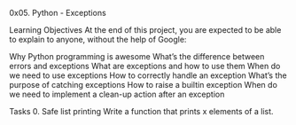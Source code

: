 0x05. Python - Exceptions

Learning Objectives
At the end of this project, you are expected to be able to explain to anyone, without the help of Google:

Why Python programming is awesome
What’s the difference between errors and exceptions
What are exceptions and how to use them
When do we need to use exceptions
How to correctly handle an exception
What’s the purpose of catching exceptions
How to raise a builtin exception
When do we need to implement a clean-up action after an exception

Tasks
0. Safe list printing
Write a function that prints x elements of a list.
